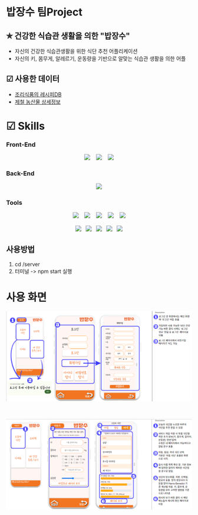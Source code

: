 # 밥장수 팀Project 

## ✯ 건강한 식습관 생활을 의한 "밥장수"
* 자신의 건강한 식습관생활을 위한 식단 추천 어플리케이션
* 자신의 키, 몸무게, 알레르기, 운동량을 기반으로 알맞는 식습관 생활을 의한 어플

## ☑ 사용한 데이터
* [조리식품의 레시피DB](https://www.foodsafetykorea.go.kr/api/openApiInfo.do?menu_grp=MENU_GRP31&menu_no=661&show_cnt=10&start_idx=1&svc_no=COOKRCP01)
* [제철 농산물 상세정보](https://data.mafra.go.kr/opendata/data/indexOpenDataDetail.do?data_id=20171128000000000925&filter_ty)

# ☑ Skills

### Front-End
<div align="center">
    <img src="https://img.shields.io/badge/html-E34F26?style=flat&logo=html5&logoColor=white" /> &nbsp&nbsp
    <img src="https://img.shields.io/badge/javascript-F7DF1E?style=flat&logo=javascript&logoColor=white" /> &nbsp&nbsp
    <img src="https://img.shields.io/badge/css-1572B6?style=flat&logo=css3&logoColor=white" />
    
</div>

### Back-End
<div align="center">
    <img src="https://img.shields.io/badge/nodejs-339933?style=flat&logo=nodedotj&logoColor=white" />
</div>

### Tools
<div align="center">
    <img src="https://img.shields.io/badge/git-F05032?style=flat&logo=git&logoColor=white" /> &nbsp&nbsp
    <img src="https://img.shields.io/badge/github-181717?style=flat&logo=github&logoColor=white" /> &nbsp&nbsp
    <img src="https://img.shields.io/badge/slack-4A154B?style=flat&logo=slack&logoColor=white" /> &nbsp&nbsp
    <img src="https://img.shields.io/badge/discord-5865F2?style=flat&logo=discord&logoColor=white" /> &nbsp&nbsp
    <img src="https://img.shields.io/badge/canva-00C4CC?style=flat&logo=canva&logoColor=white" /> <br/> <br/>
    <img src="https://img.shields.io/badge/visualstudiocode-007ACC?style=flat&logo=visualstudiocode&logoColor=white" />&nbsp&nbsp
    <img src="https://img.shields.io/badge/mongodb-47A248?style=flat&logo=mongodb&logoColor=white" />&nbsp&nbsp
    <img src="https://img.shields.io/badge/expo-000020?style=flat&logo=expo&logoColor=white" />&nbsp&nbsp
    <img src="https://img.shields.io/badge/cloudtype-02A248?style=flat&logo=cloudtype&logoColor=white" />&nbsp&nbsp
    <img src="https://img.shields.io/badge/dothome-98B248?style=flat&logo=dothome&logoColor=white" />
</div>

## 사용방법
1. cd /server
2. 터미널 -> npm start 실행


# 사용 화면

![image](/1.PNG)

<br/>

![image](/2.PNG)
